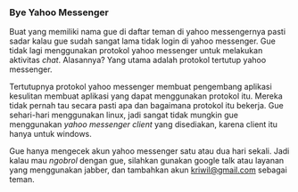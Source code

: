 ### Bye Yahoo Messenger

Buat yang memiliki nama gue di daftar teman di yahoo messengernya pasti sadar kalau gue sudah sangat lama tidak login di yahoo messenger. Gue tidak lagi menggunakan protokol yahoo messenger untuk melakukan aktivitas _chat_. Alasannya? Yang utama adalah protokol tertutup yahoo messenger.

Tertutupnya protokol yahoo messenger membuat pengembang aplikasi kesulitan membuat aplikasi yang dapat menggunakan protokol itu. Mereka tidak pernah tau secara pasti apa dan bagaimana protokol itu bekerja. Gue sehari-hari menggunakan linux, jadi sangat tidak mungkin gue menggunakan _yahoo messenger client_ yang disediakan, karena client itu hanya untuk windows.

Gue hanya mengecek akun yahoo messenger satu atau dua hari sekali. Jadi kalau mau _ngobrol_ dengan gue, silahkan gunakan google talk atau layanan yang menggunakan jabber, dan tambahkan akun kriwil@gmail.com sebagai teman.

<!-- METADATA: {"time": "2009-06-17 21:26:36", "title": "Bye Yahoo Messenger"} -->
